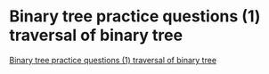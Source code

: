 # Binary tree practice questions (1) traversal of binary tree
[Binary tree practice questions (1) traversal of binary tree](https://aiwithcloud.com/2022/09/19/binary_tree_practice_questions_1_traversal_of_binary_tree/)